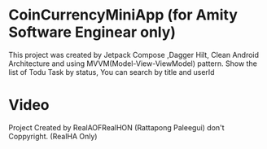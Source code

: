 # CoinCurrencyMiniApp (for Amity Software Enginear only)
This project was created by Jetpack Compose ,Dagger Hilt, Clean Android Architecture and using MVVM(Model-View-ViewModel) pattern. Show the list of Todu Task by status, You can search by title and userId

# Video





Project Created by RealAOFRealHON (Rattapong Paleegui) don't Coppyright. (RealHA Only)
